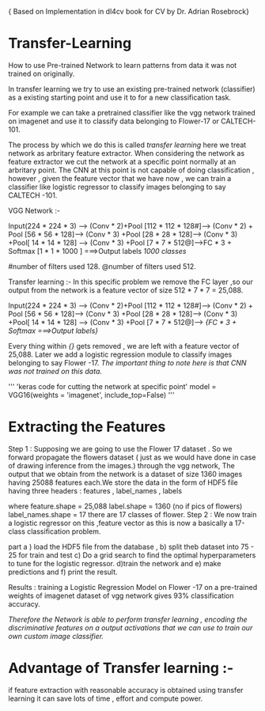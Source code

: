{ Based on Implementation in dl4cv book for CV by Dr. Adrian Rosebrock}
# Transfer-Learning
How to use Pre-trained Network to learn patterns from data it was not trained on originally.

In transfer learning we try to use an existing pre-trained network (classifier) as a existing starting point and use it to for a new classification task. 

For example we can take a pretrained classifier like the vgg network trained on imagenet and use it to classify data belonging to Flower-17 or CALTECH-101.

The process by which we do this is called _transfer learning_ here we treat network as arbritary feature extractor. When considering the network as feature extractor we cut the network at a specific point normally at an arbritary point. The CNN at this point is not capable of doing classification , however , given the feature vector that we have now , we can train a classifier like logistic regressor to classify images belonging to say CALTECH -101.

VGG Network :-

Input(224 * 224 * 3) --> (Conv * 2)+Pool [112 * 112 * 128#]--> (Conv * 2) + Pool [56 * 56 * 128]--> (Conv * 3) +Pool [28 * 28 * 128]--> (Conv * 3) +Pool[ 14 * 14 * 128] --> (Conv * 3) +Pool [7 * 7 * 512@]-->FC * 3 + Softmax [1 * 1 * 1000 ] ===>Output labels _1000 classes_
       
#number of filters used 128.
@number of filters used 512.

Transfer learning :-
In this specific problem we remove the FC layer ,so our output from the network is a feature vector of size 512 * 7 * 7 = 25,088.

Input(224 * 224 * 3) --> (Conv * 2)+Pool [112 * 112 * 128#]--> (Conv * 2) + Pool [56 * 56 * 128]--> (Conv * 3) +Pool [28 * 28 * 128]--> (Conv * 3) +Pool[ 14 * 14 * 128] --> (Conv * 3) +Pool [7 * 7 * 512@]-->  _{FC * 3 + Softmax ===>Output labels}_

Every thing within _{}_ gets removed , we are left with a feature vector of 25,088. Later we add a logistic regression module to classify images belonging to say Flower -17. _The important thing to note here is that CNN was not trained on this data._

'''
'keras code for cutting the network at specific point'
model = VGG16(weights = 'imagenet', include_top=False)
'''

# Extracting the Features 
Step 1 :
Supposing we are going to use the Flower 17 dataset . So we forward propagate the flowers dataset ( just as we would have done in case of drawing inference from the images.) through the vgg network, The output that we obtain from the network is a dataset of size 1360 images having 25088 features each.We store the data in the form of HDF5 file having three headers : features , label_names , labels

where feature.shape = 25,088
label.shape = 1360 (no if pics of flowers)
label_names.shape = 17 there are 17 classes of flower.
Step 2 :
We now train a logistic regressor on this ,feature vector as this is now a basically a 17-class classification problem.

part a ) load the HDF5 file from the database , 
b) split theb dataset into 75 - 25 for train and test
c) Do a grid search to find the optimal hyperparameters to tune for the logistic regressor.
d)train the network and 
e) make predictions and
f) print the result.

Results : training a Logistic Regression Model on Flower -17 on a pre-trained weights of imagenet dataset of vgg network gives 93% classification accuracy.

_Therefore the Network is able to perform transfer learning , encoding the discriminative features on a output activations that we can use to train our own custom image classifier._

# Advantage of Transfer learning :-
if feature extraction with reasonable accuracy is obtained using transfer learning it can save lots of time , effort and compute power.
